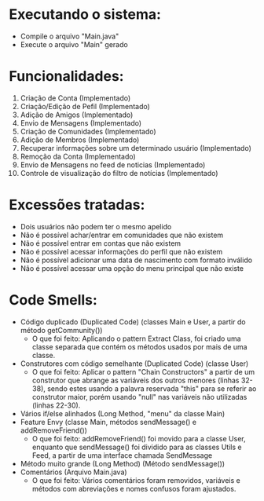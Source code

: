 # Executando o sistema:
- Compile o arquivo "Main.java"
- Execute o arquivo "Main" gerado

# Funcionalidades:

1) Criação de Conta (Implementado)
2) Criação/Edição de Pefil (Implementado)
3) Adição de Amigos (Implementado)
4) Envio de Mensagens (Implementado)
5) Criação de Comunidades (Implementado)
6) Adição de Membros (Implementado)
7) Recuperar informações sobre um determinado usuário (Implementado)
8) Remoção da Conta (Implementado)
9) Envio de Mensagens no feed de noticias (Implementado)
10) Controle de visualização do filtro de notícias (Implementado)

# Excessões tratadas:
- Dois usuários não podem ter o mesmo apelido
- Não é possível achar/entrar em comunidades que não existem
- Não é possível entrar em contas que não existem
- Não é possível acessar informações do perfil que não existem
- Não é possível adicionar uma data de nascimento com formato inválido
- Não é possível acessar uma opção do menu principal que não existe

# Code Smells:
- Código duplicado (Duplicated Code) (classes Main e User, a partir do método getCommunity())
  - O que foi feito: Aplicando o pattern Extract Class, foi criado uma classe separada que contém os métodos usados por mais de uma classe.
- Construtores com código semelhante (Duplicated Code) (classe User)
  - O que foi feito:
  Aplicar o pattern "Chain Constructors" a partir de um construtor que abrange as variáveis dos outros menores (linhas 32-38), sendo estes usando a  palavra reservada "this" para se referir ao construtor maior, porém usando "null" nas variáveis não utilizadas (linhas 22-30).
- Vários if/else alinhados (Long Method, "menu" da classe Main)
- Feature Envy (classe Main, métodos sendMessage() e addRemoveFriend())
  - O que foi feito: addRemoveFriend() foi movido para a classe User, enquanto que sendMessage() foi dividido para as classes Utils e Feed, a partir de uma interface chamada SendMessage 
- Método muito grande (Long Method) (Método sendMessage())
- Comentários (Arquivo Main.java)
  - O que foi feito: Vários comentários foram removidos, variáveis e métodos com abreviações e nomes confusos foram ajustados.
